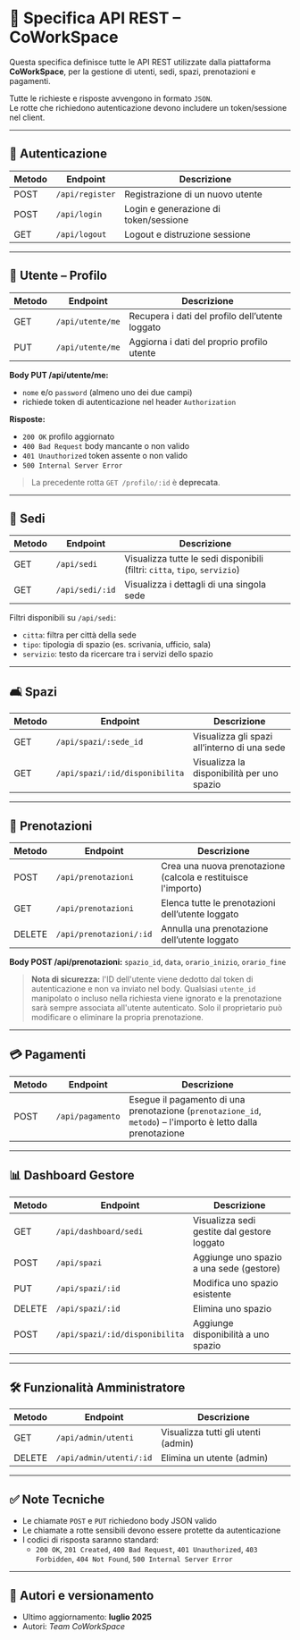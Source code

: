 # 📡 Specifica API REST – CoWorkSpace

Questa specifica definisce tutte le API REST utilizzate dalla piattaforma **CoWorkSpace**, per la gestione di utenti, sedi, spazi, prenotazioni e pagamenti.

Tutte le richieste e risposte avvengono in formato `JSON`.  
Le rotte che richiedono autenticazione devono includere un token/sessione nel client.

---

## 🔐 Autenticazione

| Metodo | Endpoint         | Descrizione                                 |
|--------|------------------|---------------------------------------------|
| POST   | `/api/register`  | Registrazione di un nuovo utente            |
| POST   | `/api/login`     | Login e generazione di token/sessione       |
| GET    | `/api/logout`    | Logout e distruzione sessione               |

---

## 👤 Utente – Profilo

| Metodo | Endpoint          | Descrizione                                  |
|--------|-------------------|----------------------------------------------|
| GET    | `/api/utente/me`  | Recupera i dati del profilo dell’utente loggato |
| PUT    | `/api/utente/me`  | Aggiorna i dati del proprio profilo utente   |

**Body PUT /api/utente/me:**

- `nome` e/o `password` (almeno uno dei due campi)
- richiede token di autenticazione nel header `Authorization`

**Risposte:**

- `200 OK` profilo aggiornato
- `400 Bad Request` body mancante o non valido
- `401 Unauthorized` token assente o non valido
- `500 Internal Server Error`

> La precedente rotta `GET /profilo/:id` è **deprecata**.

---

## 🏢 Sedi

| Metodo | Endpoint           | Descrizione                                                     |
|--------|--------------------|-----------------------------------------------------------------|
| GET    | `/api/sedi`        | Visualizza tutte le sedi disponibili (filtri: `citta`, `tipo`, `servizio`) |
| GET    | `/api/sedi/:id`    | Visualizza i dettagli di una singola sede                       |

Filtri disponibili su `/api/sedi`:
- `citta`: filtra per città della sede
- `tipo`: tipologia di spazio (es. scrivania, ufficio, sala)
- `servizio`: testo da ricercare tra i servizi dello spazio

---

## 🛋️ Spazi

| Metodo | Endpoint                           | Descrizione                                     |
|--------|------------------------------------|-------------------------------------------------|
| GET    | `/api/spazi/:sede_id`              | Visualizza gli spazi all’interno di una sede    |
| GET    | `/api/spazi/:id/disponibilita`     | Visualizza la disponibilità per uno spazio      |

---

## 📅 Prenotazioni

| Metodo | Endpoint               | Descrizione                                      |
|--------|------------------------|--------------------------------------------------|
| POST   | `/api/prenotazioni`    | Crea una nuova prenotazione (calcola e restituisce l'importo) |
| GET    | `/api/prenotazioni`    | Elenca tutte le prenotazioni dell’utente loggato|
| DELETE | `/api/prenotazioni/:id`| Annulla una prenotazione dell’utente loggato     |

**Body POST /api/prenotazioni:** `spazio_id`, `data`, `orario_inizio`, `orario_fine`

> **Nota di sicurezza:** l'ID dell'utente viene dedotto dal token di autenticazione e non va inviato nel body. Qualsiasi `utente_id` manipolato o incluso nella richiesta viene ignorato e la prenotazione sarà sempre associata all'utente autenticato.
> Solo il proprietario può modificare o eliminare la propria prenotazione.

---

## 💳 Pagamenti

| Metodo | Endpoint            | Descrizione                            |
|--------|---------------------|----------------------------------------|
| POST   | `/api/pagamento`    | Esegue il pagamento di una prenotazione (`prenotazione_id`, `metodo`) – l'importo è letto dalla prenotazione |


---

## 📊 Dashboard Gestore

| Metodo | Endpoint                             | Descrizione                                      |
|--------|--------------------------------------|--------------------------------------------------|
| GET    | `/api/dashboard/sedi`                | Visualizza sedi gestite dal gestore loggato      |
| POST   | `/api/spazi`                         | Aggiunge uno spazio a una sede (gestore)         |
| PUT    | `/api/spazi/:id`                     | Modifica uno spazio esistente                    |
| DELETE | `/api/spazi/:id`                     | Elimina uno spazio                               |
| POST   | `/api/spazi/:id/disponibilita`       | Aggiunge disponibilità a uno spazio              |

---

## 🛠️ Funzionalità Amministratore

| Metodo | Endpoint                    | Descrizione                             |
|--------|-----------------------------|-----------------------------------------|
| GET    | `/api/admin/utenti`         | Visualizza tutti gli utenti (admin)     |
| DELETE | `/api/admin/utenti/:id`     | Elimina un utente (admin)               |

---

## ✅ Note Tecniche

- Le chiamate `POST` e `PUT` richiedono body JSON valido
- Le chiamate a rotte sensibili devono essere protette da autenticazione
- I codici di risposta saranno standard:
  - `200 OK`, `201 Created`, `400 Bad Request`, `401 Unauthorized`, `403 Forbidden`, `404 Not Found`, `500 Internal Server Error`

---

## 📎 Autori e versionamento

- Ultimo aggiornamento: **luglio 2025**
- Autori: *Team CoWorkSpace*
